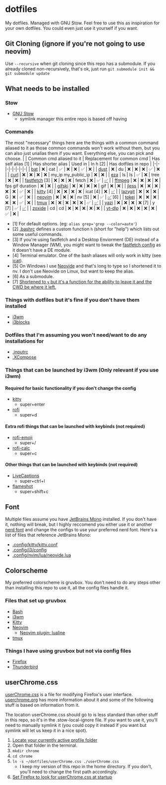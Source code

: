 # dotfiles
My dotfiles. Managed with GNU Stow. Feel free to use this as inspiration for your own dotfiles. You could even just use it yourself if you want.

## Git Cloning (ignore if you're not going to use neovim)
Use `--recursive` when git cloning since this repo has a submodule. If you already cloned non-recursively, that's ok, just run `git submodule init && git submodule update`

## What needs to be installed
### Stow
- [GNU Stow](https://www.gnu.org/software/stow/)
    - symlink manager this entire repo is based off having
### Commands
The most "necessary" things here are the things with a common command aliased to it as those common commands won't work without them, but you can also just unalias them if you want. Everything else, you can pick and choose.
| | Common cmd aliased to it | Replacement for common cmd | Has self alias [1] | Has shorter alias | Used in | In h [2] | Has dotfiles in repo |
|-|-|-|-|-|-|-|-|
| [bat](https://github.com/sharkdp/bat) | ❌ | cat | ✅ | ❌ | ❌ | ✅ | ❌ | 
| [dust](https://github.com/bootandy/dust) | ❌ | du | ❌ | ❌ | ❌ | ✅ | ❌ |
| [curl](https://github.com/curl/curl) | ❌ | ❌ | ❌ | ❌ | my_ip my_public_ip | ❌ | ❌ |
| [eza](https://github.com/eza-community/eza) | ls | ls | ✅ | ❌ | tree | ❌ | ❌ |
| [fastfetch](https://github.com/fastfetch-cli/fastfetch) [3] | ❌ | ❌ | ❌ | fetch | ❌ | ✅ | [✅](.config/fastfetch/config.jsonc) |
| [ffmpeg](https://ffmpeg.org/) | ❌ | ❌ | ❌ | ❌ | fps gif duration | ❌ | ❌ |
| [gifski](https://github.com/ImageOptim/gifski) | ❌ | ❌ | ❌ | ❌ | gif | ❌ | ❌ |
| [jless](https://github.com/PaulJuliusMartinez/jless) | ❌ | ❌ | ❌ | ❌ | ❌ | ✅ | ❌ |
| [kitty](https://github.com/kovidgoyal/kitty) [4] | ❌ | ❌ | ❌ |  ❌ | icat [4] | ❌ | [✅](.config/kitty/kitty.conf) |
| [lazygit](https://github.com/jesseduffield/lazygit) | ❌ | ❌ | ❌ | G | ❌ | ✅ | ❌ |
| [neovim](https://github.com/neovim/neovim) | ❌ | ❌ | ❌ | nv [5] | ❌ | ✅ | [✅](https://github.com/zperk13/nvim/) [6] |
| [tokei](https://github.com/XAMPPRocky/tokei) | ❌ | ❌ | ❌ | ❌ | ❌ | ✅ | ❌ |
| [tmux](https://github.com/tmux/tmux) | ❌ | ❌ | ❌ | ❌ | ❌ | ✅ | [✅](.config/tmux/tmux.conf) |
| [yazi](https://github.com/sxyazi/yazi) | ❌ | ❌ | ❌ | ❌ [7] | y [7] | ✅ | [✅](.config/yazi/yazi.toml) |
| [zoxide](https://github.com/ajeetdsouza/zoxide) | cd | cd | ❌ | ❌ | ❌ | ❌ | ❌ |
| [yt-dlp](https://github.com/yt-dlp/yt-dlp) | ❌ | ❌ | ❌ | ❌ | ❌ | ✅ | ❌ |

- [1] For default options. (eg: `alias grep='grep --color=auto'`)
- [2] [.bashrc](.bashrc) defines a custom function `h` (short for "help") which lists out some useful commands.
- [3] If you're using fastfetch and a Desktop Enviorment (DE) instead of a Window Manager (WM), you might want to tweak the [fastfetch config](.config/fastfetch/config.jsonc) as it doesn't have a DE module.
- [4] Terminal emulator. One of the bash aliases will only work in kitty (see [icat](https://sw.kovidgoyal.net/kitty/kittens/icat/)).
- [5] On Windows I use [Neovide](https://github.com/neovide/neovide) and that's long to type so I shortened it to nv. I don't use Neovide on Linux, but want to keep the alias.
- [6] As a submodule.
- [7] [Shortened to `y` but it's a function for the ability to leave it and the CWD be where it left.
](https://yazi-rs.github.io/docs/quick-start#shell-wrapper)

### Things with dotfiles but it's fine if you don't have them installed
- [i3wm](https://i3wm.org/)
- [i3blocks](https://github.com/vivien/i3blocks)
### Dotfiles that I'm assuming you won't need/want to do any installations for
- [.inputrc](.inputrc)
- [.XCompose](.XCompose)

### Things that can be launched by i3wm (Only relevant if you use i3wm)
#### Required for basic functionality if you don't change the config
- [kitty](https://github.com/kovidgoyal/kitty)
    - super+enter
- [rofi](https://github.com/davatorium/rofi)
    - super+d
#### Extra rofi things that can be launched with keybinds (not required)
- [rofi-emoji](https://github.com/Mange/rofi-emoji)
    - super+/
- [rofi-calc](https://github.com/svenstaro/rofi-calc)
    - super+c
#### Other things that can be launched with keybinds (not required)
- [LiveCaptions](https://github.com/abb128/LiveCaptions)
    - super+ctrl+l
- [flameshot](https://github.com/flameshot-org/flameshot)
    - super+shift+c


## Font
Multiple files assume you have [JetBrains Mono](https://www.jetbrains.com/lp/mono/) installed. If you don't have it, nothing will break, but I highly reccomend you either use it or another [nerd font](https://www.nerdfonts.com/) and change the configs to use your preferred nerd font. Here's a list of files that reference JetBrains Mono:
- [.config/kitty/kitty.conf](.config/kitty/kitty.conf)
- [.config/i3/config](.config/i3/config)
- [.config/nvim/lua/neovide.lua](https://github.com/zperk13/nvim/blob/master/lua/neovide.lua)

## Colorscheme
My preferred colorscheme is gruvbox. You don't need to do any steps other than installing this repo to use it, all the config files handle it.
### Files that set up gruvbox
- [Bash](.bashrc)
- [i3wm](.config/i3/config)
- [Kitty](.config/tmux/tmux.conf)
- [Neovim](https://github.com/zperk13/nvim/blob/master/lua/plugins/colorscheme.lua)
    - [Neovim plugin: lualine](https://github.com/zperk13/nvim/blob/master/lua/plugins/lualine.lua)
- [tmux](.config/tmux/tmux.conf)
### Things I have using gruvbox but not via config files
- [Firefox](https://www.mozilla.org/firefox/)
- [Thunderbird](https://www.thunderbird.net)

## userChrome.css
[userChrome.css](userChrome.css) is a file for modifying Firefox's user interface. [userchrome.org](https://www.userchrome.org/) has more information about it and some of the following stuff is based on information from it.

The location userChrome.css should go to is less standard than other stuff in this repo, so it's in the .stow-local-ignore file. If you want to use it, you'll need to manually symlink it (you could copy it instead if you want but symlink will let us keep it in a nice spot).

1. [Locate your currently active profile folder](https://support.mozilla.org/en-US/kb/profiles-where-firefox-stores-user-data)
2. Open that folder in the terminal.
3. `mkdir chrome`
4. `cd chrome`
5. `ln -s ~/dotfiles/userChrome.css ./userChrome.css`
    - I keep my version of this repo in the home directory. If you don't, you'll need to change the first path accordingly.
6. [Set Firefox to look for userChrome.css at startup](https://www.userchrome.org/how-create-userchrome-css.html#aboutconfig)
